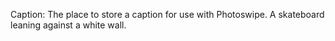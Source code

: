 Caption: The place to store a caption for use with Photoswipe. A skateboard leaning against a white wall.